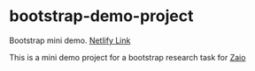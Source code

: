 # bootstrap-demo-project

Bootstrap mini demo. [Netlify Link](https://modest-swartz-9a78d8.netlify.app)

This is a mini demo project for a bootstrap research task for [Zaio](https://www.zaio.io/learn)
